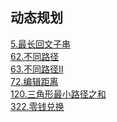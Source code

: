 ## 动态规划
[5.最长回文子串](https://github.com/Jackzigen/LeetCode/blob/master/Problems/1-100/5.最长回文子串.md)<br/>
[62.不同路径](https://github.com/Jackzigen/LeetCode/blob/master/Problems/1-100/62.不同路径.md)<br/>
[63.不同路径II](https://github.com/Jackzigen/LeetCode/blob/master/Problems/1-100/63.不同路径II.md)<br/>
[72.编辑距离](https://github.com/Jackzigen/LeetCode/blob/master/Problems/1-100/72.编辑距离.md)<br/>
[120.三角形最小路径之和](https://github.com/Jackzigen/LeetCode/blob/master/Problems/101-200/120.三角形最小路径和.md)<br/>
[322.零钱兑换](https://github.com/Jackzigen/LeetCode/blob/master/Problems/301-400/322.零钱兑换.md)<br/>
